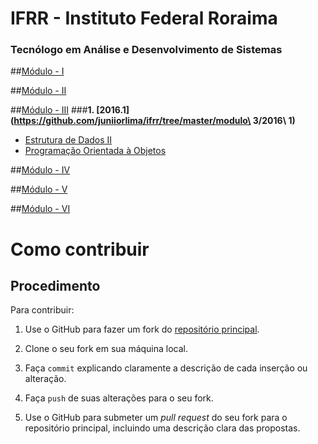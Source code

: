 # IFRR - Instituto Federal Roraima
### Tecnólogo em Análise e Desenvolvimento de Sistemas


##[Módulo - I](https://github.com/juniiorlima/ifrr/tree/master/modulo%201)

##[Módulo - II](https://github.com/juniiorlima/ifrr/tree/master/modulo%202)

##[Módulo - III](https://github.com/juniiorlima/ifrr/tree/master/modulo%203)
###**1. [2016.1](https://github.com/juniiorlima/ifrr/tree/master/modulo\ 3/2016\ 1)**
* [Estrutura de Dados II](https://github.com/juniiorlima/ifrr/tree/master/modulo%203/2016.1/)
* [Programação Orientada à Objetos](https://github.com/juniiorlima/ifrr/tree/master/modulo%203/2016.1/poo)

##[Módulo - IV](https://github.com/juniiorlima/ifrr/tree/master/modulo%204)

##[Módulo - V](https://github.com/juniiorlima/ifrr/tree/master/modulo%205)

##[Módulo - VI](https://github.com/juniiorlima/ifrr/tree/master/modulo%206)

# Como contribuir

## Procedimento

Para contribuir:

1. Use o GitHub para fazer um fork do [repositório principal](https://github.com/juniiorlima/ifrr.git).

2. Clone o seu fork em sua máquina local.

3. Faça `commit` explicando claramente a descrição de cada inserção ou alteração.

4. Faça `push` de suas alterações para o seu fork.

5. Use o GitHub para submeter um _pull request_ do seu fork para o repositório principal, incluindo uma descrição clara das propostas.